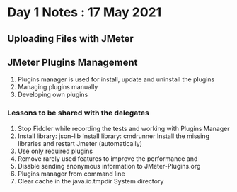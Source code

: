 
# Day 1 Notes : 17 May 2021

## Uploading Files with JMeter

## JMeter Plugins Management 
1. Plugins manager is used for install, update and uninstall the plugins 
2. Managing plugins manually 
3. Developing own plugins 

### Lessons to be shared with the delegates 

1. Stop Fiddler while recording the tests and working with Plugins Manager
2. Install library: json-lib
   Install library: cmdrunner
   Install the missing libraries and restart Jmeter (automatically)
3. Use only required plugins 
4. Remove rarely used features to improve the performance and 
5. Disable sending anonymous information to JMeter-Plugins.org
6. Plugins manager from command line 
7. Clear cache in the java.io.tmpdir System directory 